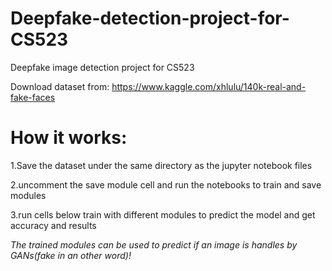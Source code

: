 # Deepfake-detection-project-for-CS523
Deepfake image detection project for CS523


Download dataset from: https://www.kaggle.com/xhlulu/140k-real-and-fake-faces

# How it works:

1.Save the dataset under the same directory as the jupyter notebook files

2.uncomment the save module cell and run the notebooks to train and save modules

3.run cells below train with different modules to predict the model and get accuracy and results

*The trained modules can be used to predict if an image is handles by GANs(fake in an other word)!*
